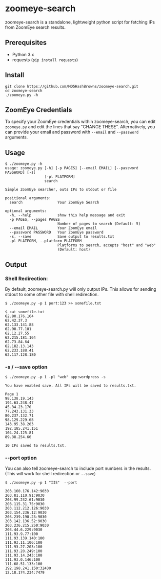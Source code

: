 # zoomeye-search

zoomeye-search is a standalone, lightweight python script for fetching IPs from ZoomEye search results.

## Prerequisites

* Python 3.x
* requests (`pip install requests`)

## Install

```
git clone https://github.com/MD5HashBrowns/zoomeye-search.git
cd zoomeye-search
./zoomeye.py -h
```

## ZoomEye Credentials

To specify your ZoomEye credentials within zoomeye-search, you can edit `zoomeye.py` and edit the lines that say "CHANGE THESE". Alternatively, you can provide your email and password with `--email` and `--password` arguments.

## Usage

```
$ ./zoomeye.py -h
usage: zoomeye.py [-h] [-p PAGES] [--email EMAIL] [--password PASSWORD] [-s]
                  [-pl PLATFORM]
                  search

Simple ZoomEye searcher, outs IPs to stdout or file

positional arguments:
  search                Your ZoomEye Search

optional arguments:
  -h, --help            show this help message and exit
  -p PAGES, --pages PAGES
                        Number of pages to search (Default: 5)
  --email EMAIL         Your ZoomEye email
  --password PASSWORD   Your ZoomEye password
  -s, --save            Save output to results.txt
  -pl PLATFORM, --platform PLATFORM
                        Platforms to search, accepts "host" and "web"
                        (Default: host)
```

## Output

### Shell Redirection:

By default, zoomeye-search.py will only output IPs. This allows for sending stdout to some other file with shell redirection.

```
$ ./zoomeye.py -p 1 port:123 >> somefile.txt
```

```
$ cat somefile.txt
62.80.176.164
62.42.37.3
62.133.141.88
62.90.77.101
62.12.27.55
62.215.181.164
62.73.84.64
62.182.13.143
62.233.188.41
62.117.128.180
```

### -s / --save option

```
$ ./zoomeye.py -p 1 -pl "web" app:wordpress -s
```

```
You have enabled save. All IPs will be saved to results.txt.

Page 1
98.138.19.143
194.63.248.47
45.34.23.170
77.243.131.33
80.237.132.71
98.129.229.68
143.95.38.203
192.185.241.151
104.24.125.81
89.38.254.66

10 IPs saved to results.txt.
```

### --port option

You can also tell zoomeye-search to include port numbers in the results. (This will work for shell redirection or `--save`)

```
$ ./zoomeye.py -p 1 "IIS"  --port
```

```
203.160.176.142:9030
203.81.110.91:9030
203.99.232.61:9030
203.115.31.75:9030
203.112.212.126:9030
203.154.236.12:9030
203.239.190.23:9030
203.142.136.52:9030
203.236.215.250:9030
203.44.6.229:9030
111.93.9.77:100
111.93.139.140:100
111.93.11.106:100
111.93.27.203:100
111.93.20.249:100
111.93.14.243:100
111.93.0.146:100
111.68.51.133:100
192.198.241.150:32400
12.18.174.234:7479
```
